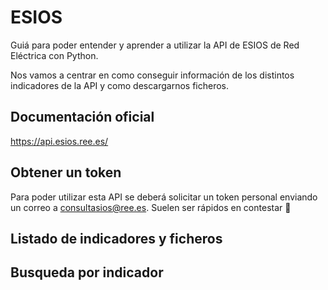 # ESIOS

Guiá para poder entender y aprender a utilizar la API de ESIOS de Red Eléctrica con Python.

Nos vamos a centrar en como conseguir información de los distintos indicadores de la API y como descargarnos ficheros.

## Documentación oficial
https://api.esios.ree.es/

## Obtener un token

Para poder utilizar esta API se deberá solicitar un token personal enviando un correo a consultasios@ree.es. 
Suelen ser rápidos en contestar 🤞

## Listado de indicadores y ficheros

## Busqueda por indicador



